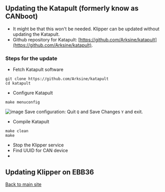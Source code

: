 ## Updating the Katapult (formerly know as CANboot)
* It might be that this won't be needed. Klipper can be updated without updating the Katapult.
* Github repository for Katapult: [https://github.com/Arksine/katapult](https://github.com/Arksine/katapult).

### Steps for the update
* Fetch Katapult software
```
git clone https://github.com/Arksine/katapult
cd katapult
```
* Configure Katapult
```
make menuconfig
```
![image](https://github.com/pannuhuone/Voron-CANBus/assets/5571703/d0dc06a0-2192-4867-a1de-2c40f6f98c81)
Save configuration: Quit ```Q``` and Save Changes ```Y``` and exit.

* Compile Katapult
```
make clean
make
```
* Stop the Klipper service
* Find UUID for CAN device
* 

## Updating Klipper on EBB36


[Back to main site](README.md)
